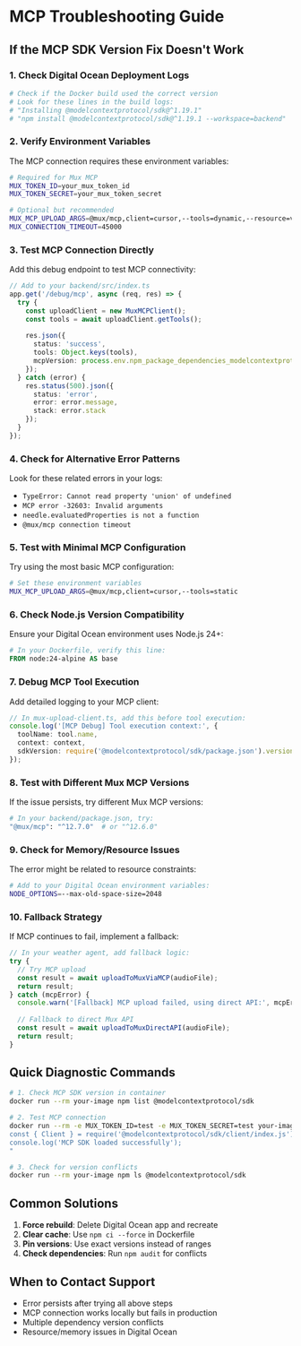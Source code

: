 # MCP Troubleshooting Guide

## If the MCP SDK Version Fix Doesn't Work

### 1. Check Digital Ocean Deployment Logs

```bash
# Check if the Docker build used the correct version
# Look for these lines in the build logs:
# "Installing @modelcontextprotocol/sdk@^1.19.1"
# "npm install @modelcontextprotocol/sdk@^1.19.1 --workspace=backend"
```

### 2. Verify Environment Variables

The MCP connection requires these environment variables:

```bash
# Required for Mux MCP
MUX_TOKEN_ID=your_mux_token_id
MUX_TOKEN_SECRET=your_mux_token_secret

# Optional but recommended
MUX_MCP_UPLOAD_ARGS=@mux/mcp,client=cursor,--tools=dynamic,--resource=video.uploads
MUX_CONNECTION_TIMEOUT=45000
```

### 3. Test MCP Connection Directly

Add this debug endpoint to test MCP connectivity:

```typescript
// Add to your backend/src/index.ts
app.get('/debug/mcp', async (req, res) => {
  try {
    const uploadClient = new MuxMCPClient();
    const tools = await uploadClient.getTools();
    
    res.json({
      status: 'success',
      tools: Object.keys(tools),
      mcpVersion: process.env.npm_package_dependencies_modelcontextprotocol_sdk
    });
  } catch (error) {
    res.status(500).json({
      status: 'error',
      error: error.message,
      stack: error.stack
    });
  }
});
```

### 4. Check for Alternative Error Patterns

Look for these related errors in your logs:

- `TypeError: Cannot read property 'union' of undefined`
- `MCP error -32603: Invalid arguments`
- `needle.evaluatedProperties is not a function`
- `@mux/mcp connection timeout`

### 5. Test with Minimal MCP Configuration

Try using the most basic MCP configuration:

```bash
# Set these environment variables
MUX_MCP_UPLOAD_ARGS=@mux/mcp,client=cursor,--tools=static
```

### 6. Check Node.js Version Compatibility

Ensure your Digital Ocean environment uses Node.js 24+:

```dockerfile
# In your Dockerfile, verify this line:
FROM node:24-alpine AS base
```

### 7. Debug MCP Tool Execution

Add detailed logging to your MCP client:

```typescript
// In mux-upload-client.ts, add this before tool execution:
console.log('[MCP Debug] Tool execution context:', {
  toolName: tool.name,
  context: context,
  sdkVersion: require('@modelcontextprotocol/sdk/package.json').version
});
```

### 8. Test with Different Mux MCP Versions

If the issue persists, try different Mux MCP versions:

```bash
# In your backend/package.json, try:
"@mux/mcp": "^12.7.0"  # or "^12.6.0"
```

### 9. Check for Memory/Resource Issues

The error might be related to resource constraints:

```bash
# Add to your Digital Ocean environment variables:
NODE_OPTIONS=--max-old-space-size=2048
```

### 10. Fallback Strategy

If MCP continues to fail, implement a fallback:

```typescript
// In your weather agent, add fallback logic:
try {
  // Try MCP upload
  const result = await uploadToMuxViaMCP(audioFile);
  return result;
} catch (mcpError) {
  console.warn('[Fallback] MCP upload failed, using direct API:', mcpError.message);
  
  // Fallback to direct Mux API
  const result = await uploadToMuxDirectAPI(audioFile);
  return result;
}
```

## Quick Diagnostic Commands

```bash
# 1. Check MCP SDK version in container
docker run --rm your-image npm list @modelcontextprotocol/sdk

# 2. Test MCP connection
docker run --rm -e MUX_TOKEN_ID=test -e MUX_TOKEN_SECRET=test your-image node -e "
const { Client } = require('@modelcontextprotocol/sdk/client/index.js');
console.log('MCP SDK loaded successfully');
"

# 3. Check for version conflicts
docker run --rm your-image npm ls @modelcontextprotocol/sdk
```

## Common Solutions

1. **Force rebuild**: Delete Digital Ocean app and recreate
2. **Clear cache**: Use `npm ci --force` in Dockerfile
3. **Pin versions**: Use exact versions instead of ranges
4. **Check dependencies**: Run `npm audit` for conflicts

## When to Contact Support

- Error persists after trying all above steps
- MCP connection works locally but fails in production
- Multiple dependency version conflicts
- Resource/memory issues in Digital Ocean
